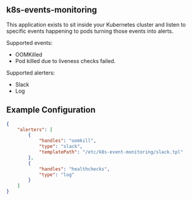 k8s-events-monitoring
---------------------

This application exists to sit inside your Kubernetes cluster and
listen to specific events happening to pods turning those events into
alerts.

Supported events:

* OOMKilled
* Pod killed due to liveness checks failed.

Supported alerters:

* Slack
* Log

Example Configuration
---------------------

```json
{
	"alerters": [
		{
			"handles": "oomkill",
			"type": "slack",
            "templatePath": "/etc/k8s-event-monitoring/slack.tpl"
		},
		{
			"handles": "healthchecks",
			"type": "log"
		}
	]
}
```

